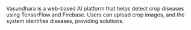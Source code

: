 Vasundhara is a web-based AI platform that helps detect crop diseases using TensorFlow and Firebase. Users can upload crop images, and the system identifies diseases, providing solutions.
